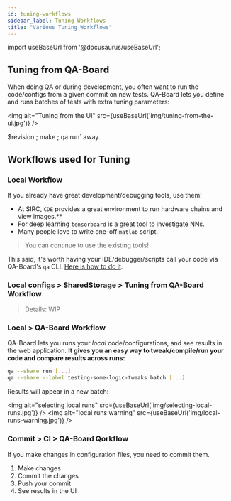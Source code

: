 ```yaml
---
id: tuning-workflows
sidebar_label: Tuning Workflows
title: "Various Tuning Workflows"
---
```

import useBaseUrl from '@docusaurus/useBaseUrl';


## Tuning from QA-Board
When doing QA or during development, you often want to run the code/configs from a given commit on new tests. QA-Board lets you define and runs batches of tests with extra tuning parameters:

<img alt="Tuning from the UI" src={useBaseUrl('img/tuning-from-the-ui.jpg')} />

$revision ; make ; qa run` away.


## Workflows used for Tuning
### **Local** Workflow
If you already have great development/debugging tools, use them!
- At SIRC, `CDE` provides a great environment to run hardware chains and view images.**
- For deep learning `tensorboard` is a great tool to investigate NNs.
- Many people love to write one-off `matlab` script.

> You can continue to use the existing tools!

This said, it's worth having your IDE/debugger/scripts call your code via QA-Board's `qa` CLI. [Here is how to do it](debugging-runs-with-an-IDE).

### **Local configs > SharedStorage > Tuning from QA-Board** Workflow
> Details: WIP

### **Local > QA-Board** Workflow
QA-Board lets you runs your *local* code/configurations, and see results in the web application. **It gives you an easy way to tweak/compile/run your code and compare results across runs:**

```bash
qa --share run [...]
qa --share --label testing-some-logic-tweaks batch [...]
```

Results will appear in a new batch:

<img alt="selecting local runs" src={useBaseUrl('img/selecting-local-runs.jpg')} />
<img alt="local runs warning" src={useBaseUrl('img/local-runs-warning.jpg')} />


### **Commit > CI > QA-Board** Qorkflow
If you make changes in configuration files, you need to commit them.
1. Make changes
2. Commit the changes
3. Push your commit
4. See results in the UI
